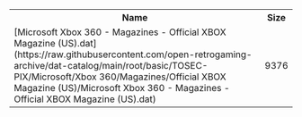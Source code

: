 <table>
<tr><th>Name</th><th>Size</th></tr>
<tr><td>[Microsoft Xbox 360 - Magazines - Official XBOX Magazine (US).dat](https://raw.githubusercontent.com/open-retrogaming-archive/dat-catalog/main/root/basic/TOSEC-PIX/Microsoft/Xbox 360/Magazines/Official XBOX Magazine (US)/Microsoft Xbox 360 - Magazines - Official XBOX Magazine (US).dat)</td><td>9376</td></tr>
</table>

